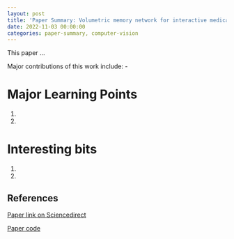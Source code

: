 ```yaml
---
layout: post
title: 'Paper Summary: Volumetric memory network for interactive medical image segmentation'
date: 2022-11-03 00:00:00
categories: paper-summary, computer-vision
---
```


This paper ...

Major contributions of this work include:
    - 

Major Learning Points
======

1. 

2. 

Interesting bits
======

1. 

2. 

References
------

[Paper link on Sciencedirect](https://www.sciencedirect.com/science/article/pii/S1361841522002316)

[Paper code](https://github.com/lingorX/Mem3D)